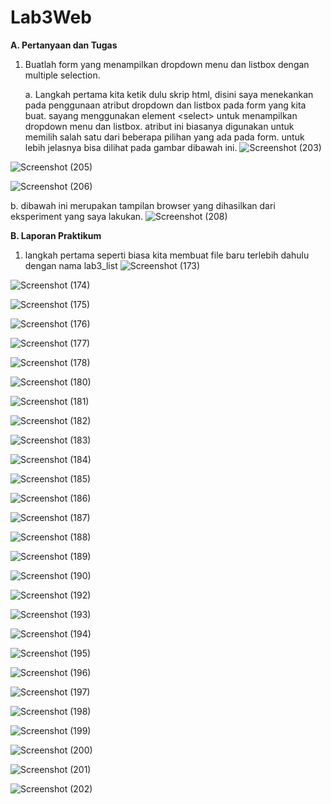# Lab3Web

<b>A. Pertanyaan dan Tugas</b>

1. Buatlah form yang menampilkan dropdown menu dan listbox dengan multiple selection.

   a. Langkah pertama kita ketik dulu skrip html, disini saya menekankan pada penggunaan atribut dropdown dan listbox pada form yang kita buat.
      sayang menggunakan element &lt;select&gt; untuk menampilkan dropdown menu dan listbox. atribut ini biasanya digunakan untuk memilih salah satu dari beberapa             pilihan yang ada pada form. untuk lebih jelasnya bisa dilihat  pada gambar dibawah ini.
![Screenshot (203)](https://user-images.githubusercontent.com/101716699/160539692-8ea1a265-9c25-45b3-a1b8-faf08a633dc0.png)

![Screenshot (205)](https://user-images.githubusercontent.com/101716699/160539701-a88b50ea-a28c-44bc-bd73-019bfb37d22a.png)

![Screenshot (206)](https://user-images.githubusercontent.com/101716699/160539703-e906566c-3d38-442a-b995-286eca69fe60.png)
 
  b. dibawah ini merupakan tampilan browser yang dihasilkan dari eksperiment yang saya lakukan.
![Screenshot (208)](https://user-images.githubusercontent.com/101716699/160541311-6586888a-8161-43df-9065-ffb1b1583fb4.png)


<b>B. Laporan Praktikum</b>

1. langkah pertama seperti biasa kita membuat file baru terlebih dahulu dengan nama lab3_list
![Screenshot (173)](https://user-images.githubusercontent.com/101716699/160541656-bac31020-5f20-460b-8b98-82150ad62f8b.png)

![Screenshot (174)](https://user-images.githubusercontent.com/101716699/160541665-33710f17-e1d1-4666-a540-4bf3d0a1fc08.png)

![Screenshot (175)](https://user-images.githubusercontent.com/101716699/160541668-e49dbfdf-188f-4336-b1f1-5ce48f630d09.png)

![Screenshot (176)](https://user-images.githubusercontent.com/101716699/160541673-c1effa9c-9dd0-411f-a4cf-e71a2a791ffa.png)

![Screenshot (177)](https://user-images.githubusercontent.com/101716699/160541677-7b2b5e34-8628-4161-b08f-be8cfb8c9088.png)

![Screenshot (178)](https://user-images.githubusercontent.com/101716699/160541678-34381843-1ebb-4611-8cbd-ecec89e0f80f.png)

![Screenshot (180)](https://user-images.githubusercontent.com/101716699/160541682-4a54c5a3-8479-4cc4-a559-795521f0b44c.png)

![Screenshot (181)](https://user-images.githubusercontent.com/101716699/160541685-1a9555e9-9241-460b-b0cf-1067956265dd.png)

![Screenshot (182)](https://user-images.githubusercontent.com/101716699/160541687-d343032b-314c-44df-b215-47f1ddebc83e.png)

![Screenshot (183)](https://user-images.githubusercontent.com/101716699/160541691-8550d891-2902-4869-b019-ba46d09f3ca5.png)

![Screenshot (184)](https://user-images.githubusercontent.com/101716699/160541693-d367709c-d1dc-4eb3-ac2a-b3257adacf0a.png)

![Screenshot (185)](https://user-images.githubusercontent.com/101716699/160541699-ca97c444-a8ed-4e83-8f58-a2b0f4156564.png)

![Screenshot (186)](https://user-images.githubusercontent.com/101716699/160541701-5978c53a-372e-4e1a-9731-1c82ecdb5670.png)

![Screenshot (187)](https://user-images.githubusercontent.com/101716699/160541703-1b07476b-b010-4ba8-a20d-9329f8d93c5a.png)

![Screenshot (188)](https://user-images.githubusercontent.com/101716699/160541708-3d121765-2712-4555-ad06-c5e6f6fab9b9.png)

![Screenshot (189)](https://user-images.githubusercontent.com/101716699/160541712-f9d38da6-2442-4e5a-b8a0-05405eb659ec.png)

![Screenshot (190)](https://user-images.githubusercontent.com/101716699/160541721-1d53b182-0bc5-46b8-8393-cf2c9e770b46.png)

![Screenshot (192)](https://user-images.githubusercontent.com/101716699/160541724-83f10fa0-db38-4567-8e73-774ead1628be.png)

![Screenshot (193)](https://user-images.githubusercontent.com/101716699/160541726-3b34b708-647b-41e3-9883-76c7b7d77b32.png)

![Screenshot (194)](https://user-images.githubusercontent.com/101716699/160541728-5de7b67d-cc2e-4f6c-accb-f587b718ef42.png)

![Screenshot (195)](https://user-images.githubusercontent.com/101716699/160541733-52d70693-9f79-4003-803a-29c82c32bc79.png)

![Screenshot (196)](https://user-images.githubusercontent.com/101716699/160541736-d422e020-b507-4eff-90f7-415320c1112c.png)

![Screenshot (197)](https://user-images.githubusercontent.com/101716699/160541739-afa1f445-26a4-4d1f-aaac-88549d07ca93.png)

![Screenshot (198)](https://user-images.githubusercontent.com/101716699/160541741-433054e1-2f95-43de-a010-041feb441f8e.png)

![Screenshot (199)](https://user-images.githubusercontent.com/101716699/160541744-d91e7f8e-7656-46db-b761-f8b129452e2c.png)

![Screenshot (200)](https://user-images.githubusercontent.com/101716699/160541746-4a2ee795-d9da-4211-9d81-2489fa89df4a.png)

![Screenshot (201)](https://user-images.githubusercontent.com/101716699/160541751-a6f99483-ab98-4852-8646-0e27034b8523.png)

![Screenshot (202)](https://user-images.githubusercontent.com/101716699/160541756-1e10b590-2d65-4ce9-afb2-cc64d014d1ed.png)
